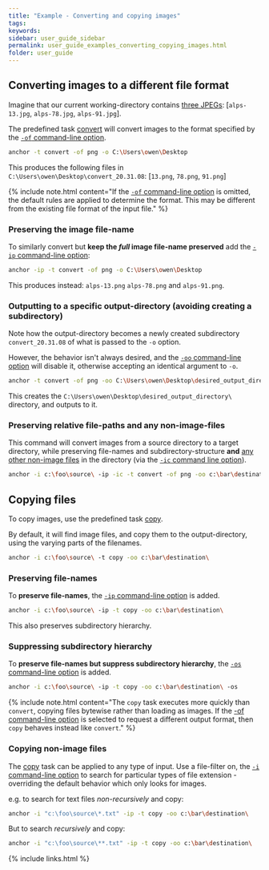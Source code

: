 ```yaml
---
title: "Example - Converting and copying images"
tags:
keywords:
sidebar: user_guide_sidebar
permalink: user_guide_examples_converting_copying_images.html
folder: user_guide
---
```



## Converting images to a different file format

Imagine that our current working-directory contains [three JPEGs](/downloads/examples/alps.zip): [`alps-13.jpg`, `alps-78.jpg`, `alps-91.jpg`].

The predefined task [convert](https://github.com/anchoranalysis/anchor-assembly/blob/master/anchor/src/main/resources/config/tasks/convert.xml) will convert images to the format specified by the [`-of` command-line option](/user_guide_command_line.html#output-options).

```bash
anchor -t convert -of png -o C:\Users\owen\Desktop
```

This produces the following files in `C:\Users\owen\Desktop\convert_20.31.08`: [`13.png`, `78.png`, `91.png`]

{% include note.html content="If the [`-of` command-line option](/user_guide_command_line.html#output-options) is omitted, the default rules are applied to determine the format. This may be different from the existing file format of the input file." %}

### Preserving the image file-name

To similarly convert but **keep the *full* image file-name preserved** add the [`-ip` command-line option](/user_guide_command_line.html#input-options):

```bash
anchor -ip -t convert -of png -o C:\Users\owen\Desktop
```

This produces instead: `alps-13.png` `alps-78.png` and `alps-91.png`.  

### Outputting to a specific output-directory (avoiding creating a subdirectory)

Note how the output-directory becomes a newly created subdirectory `convert_20.31.08` of what is passed to the `-o` option.

However, the behavior isn't always desired, and the [`-oo` command-line option](/user_guide_command_line.html#output-options) will disable it, otherwise accepting an identical argument to `-o`.

```bash
anchor -t convert -of png -oo C:\Users\owen\Desktop\desired_output_directory\
```

This creates the `C:\Users\owen\Desktop\desired_output_directory\` directory, and outputs to it.

### Preserving relative file-paths and any non-image-files

This command will convert images from a source directory to a target directory, while preserving file-names and subdirectory-structure **and** [any other non-image files](/http://localhost:4000/user_guide_examples_changing_output_options.html#additionally-copying-non-input-files) in the directory (via the [`-ic` command line option](/user_guide_command_line.html#output-options)).

```bash
anchor -i c:\foo\source\ -ip -ic -t convert -of png -oo c:\bar\destination\
```

## Copying files

To copy images, use the predefined task [copy](https://github.com/anchoranalysis/anchor-assembly/blob/master/anchor/src/main/resources/config/tasks/copy.xml).

By default, it will find image files, and copy them to the output-directory, using the varying parts of the filenames.

```bash
anchor -i c:\foo\source\ -t copy -oo c:\bar\destination\
```

### Preserving file-names

To **preserve file-names**, the [`-ip` command-line option](/user_guide_command_line.html#input-options) is added.

```bash
anchor -i c:\foo\source\ -ip -t copy -oo c:\bar\destination\
```

This also preserves subdirectory hierarchy.

### Suppressing subdirectory hierarchy

To **preserve file-names but suppress subdirectory hierarchy**, the [`-os` command-line option](/user_guide_command_line.html#output-options) is added.

```bash
anchor -i c:\foo\source\ -ip -t copy -oo c:\bar\destination\ -os
```

{% include note.html content="The `copy` task executes more quickly than `convert`, copying files bytewise rather than loading as images. If the [-of command-line option](/user_guide_examples_converting_manipulating_images.htmlspecifying-an-alternative-image-format) is selected to request a different output format, then `copy` behaves instead like `convert`." %}


### Copying non-image files

The [copy](https://github.com/anchoranalysis/anchor-assembly/blob/master/anchor/src/main/resources/config/tasks/copy.xml) task
can be applied to any type of input. Use a file-filter on, the [`-i` command-line option](/user_guide_command_line.html#input-options) to search for particular types of
file extension - overriding the default behavior which only looks for images.

e.g. to search for text files *non-recursively* and copy:

```bash
anchor -i "c:\foo\source\*.txt" -ip -t copy -oo c:\bar\destination\
```

But to search *recursively* and copy:

```bash
anchor -i "c:\foo\source\**.txt" -ip -t copy -oo c:\bar\destination\
```


{% include links.html %}